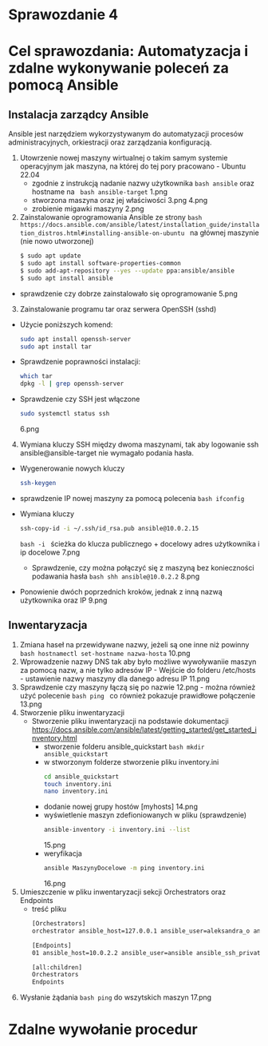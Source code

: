 # Sprawozdanie 4
# Cel sprawozdania: Automatyzacja i zdalne wykonywanie poleceń za pomocą Ansible

## Instalacja zarządcy Ansible
Ansible jest narzędziem wykorzystywanym do automatyzacji procesów administracyjnych, orkiestracji oraz zarządzania konfiguracją. 
1. Utowrzenie nowej maszyny wirtualnej o takim samym systemie operacyjnym jak maszyna, na której do tej pory pracowano - Ubuntu 22.04
   - zgodnie z instrukcją nadanie nazwy użytkownika ```bash ansible``` oraz hostname na ``` bash ansible-target```
     1.png
   - stworzona maszyna oraz jej właściwości
     3.png
     4.png
   - zrobienie migawki maszyny
     2.png
2. Zainstalowanie oprogramowania Ansible ze strony ```bash https://docs.ansible.com/ansible/latest/installation_guide/installation_distros.html#installing-ansible-on-ubuntu ``` 
   na głównej maszynie (nie nowo utworzonej)
   ```bash
   $ sudo apt update
   $ sudo apt install software-properties-common
   $ sudo add-apt-repository --yes --update ppa:ansible/ansible
   $ sudo apt install ansible
   ```
  - sprawdzenie czy dobrze zainstalowało się oprogramowanie
    5.png
3. Zainstalowanie programu tar oraz serwera OpenSSH (sshd)
  - Użycie poniższych komend:
    ``` bash
    sudo apt install openssh-server
    sudo apt install tar
    ```
  - Sprawdzenie poprawności instalacji:
    ``` bash
    which tar
    dpkg -l | grep openssh-server
    ```
  - Sprawdzenie czy SSH jest włączone
    ``` bash
    sudo systemctl status ssh
    ```
    6.png
4. Wymiana kluczy SSH między dwoma maszynami, tak aby logowanie ssh ansible@ansible-target nie wymagało podania hasła.
  - Wygenerowanie nowych kluczy
    ```bash
    ssh-keygen
    ```
  - sprawdzenie IP nowej maszyny za pomocą polecenia ```bash ifconfig ``` 
  - Wymiana kluczy
      
    ```bash
    ssh-copy-id -i ~/.ssh/id_rsa.pub ansible@10.0.2.15
    ```
    ```bash -i ``` ścieżka do klucza publicznego + docelowy adres użytkownika i ip docelowe
    7.png
    - Sprawdzenie, czy można połączyć się z maszyną bez konieczności podawania hasła
      `` bash shh ansible@10.0.2.2 ``
    8.png
  - Ponowienie dwóch poprzednich kroków, jednak z inną nazwą użytkownika oraz IP
    9.png

## Inwentaryzacja
1. Zmiana haseł na przewidywane nazwy, jeżeli są one inne niż powinny
      ``` bash hostnamectl set-hostname nazwa-hosta ```
      10.png
2. Wprowadzenie nazwy DNS tak aby było możliwe wywoływaniie maszyn za pomocą nazw, a nie tylko adresów IP
        - Wejście do folderu /etc/hosts
        - ustawienie nazwy maszyny dla danego adresu IP
      11.png
3. Sprawdzenie czy maszyny łączą się po nazwie
      12.png
       - można również użyć polecenie ```bash ping ``` co również pokazuje prawidłowe połączenie
       13.png
4. Stworzenie pliku inwentaryzacji
   - Stworzenie pliku inwentaryzacji na podstawie dokumentacji https://docs.ansible.com/ansible/latest/getting_started/get_started_inventory.html
     - stworzenie folderu ansible_quickstart ```bash mkdir ansible_quickstart```
      - w stworzonym folderze stworzenie pliku inventory.ini
        ```bash
        cd ansible_quickstart
        touch inventory.ini
        nano inventory.ini
        ```
      - dodanie nowej grupy hostów [myhosts]
         14.png
      - wyświetlenie maszyn zdefioniowanych w pliku (sprawdzenie)
        ```bash
        ansible-inventory -i inventory.ini --list
        ```
         15.png
      - weryfikacja
        ```bash
        ansible MaszynyDocelowe -m ping inventory.ini
        ```
        16.png
5. Umieszczenie w pliku inwentaryzacji sekcji Orchestrators oraz Endpoints
   - treść pliku
     ```bash
     [Orchestrators]
     orchestrator ansible_host=127.0.0.1 ansible_user=aleksandra_o ansible_ssh_private_key_file=/home/aleksandra_o/.ssh/id_rsa

     [Endpoints]
     01 ansible_host=10.0.2.2 ansible_user=ansible ansible_ssh_private_key_file=/home/aleksandra_o/.ssh/id_rsa

     [all:children]
     Orchestrators
     Endpoints
     ```
6. Wysłanie żądania ```bash ping``` do wszytskich maszyn
    17.png

# Zdalne wywołanie procedur
           
